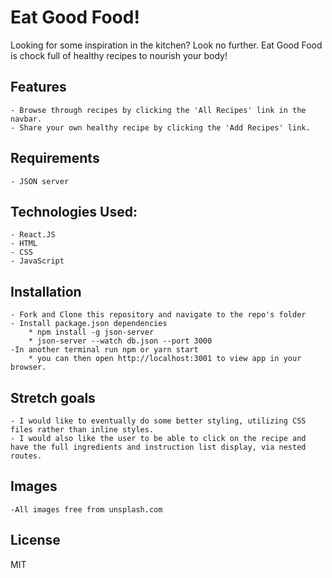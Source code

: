 # Eat Good Food!

Looking for some inspiration in the kitchen? Look no further. Eat Good Food is chock full of healthy recipes to nourish your body!

## Features

    - Browse through recipes by clicking the 'All Recipes' link in the navbar.
    - Share your own healthy recipe by clicking the 'Add Recipes' link.

## Requirements

    - JSON server

## Technologies Used:
    - React.JS
    - HTML
    - CSS
    - JavaScript



## Installation

    - Fork and Clone this repository and navigate to the repo's folder
    - Install package.json dependencies
        * npm install -g json-server
        * json-server --watch db.json --port 3000
    -In another terminal run npm or yarn start
        * you can then open http://localhost:3001 to view app in your browser.

## Stretch goals

    - I would like to eventually do some better styling, utilizing CSS files rather than inline styles. 
    - I would also like the user to be able to click on the recipe and have the full ingredients and instruction list display, via nested routes.

## Images

    -All images free from unsplash.com

## License

MIT
